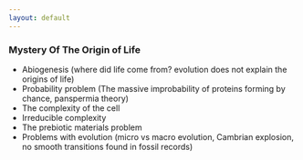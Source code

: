 ```yaml
---
layout: default
---
```


### Mystery Of The Origin of Life 

- Abiogenesis (where did life come from? evolution does not explain the origins of life)
- Probability problem (The massive improbability of proteins forming by chance, panspermia theory)
- The complexity of the cell
- Irreducible complexity
- The prebiotic materials problem
- Problems with evolution (micro vs macro evolution, Cambrian explosion, no smooth transitions found in fossil records)
